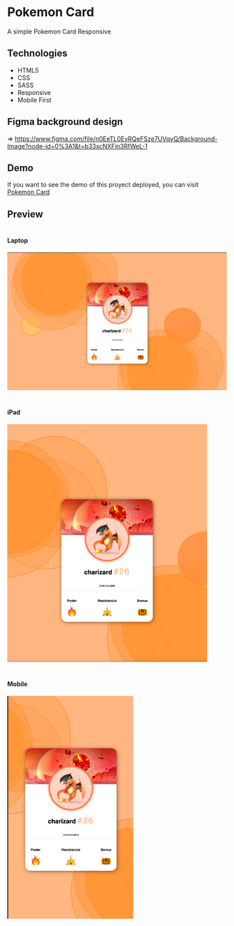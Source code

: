 # Pokemon Card
A simple Pokemon Card Responsive

## Technologies
- HTML5
- CSS
- SASS
- Responsive
- Mobile First

## Figma background design

=> https://www.figma.com/file/n0EeTL0EvRQeFSze7UVqyQ/Background-Image?node-id=0%3A1&t=b33xcNXFin3RfWeL-1

## Demo
If you want to see the demo of this proyect deployed, you can visit [Pokemon Card](https://idev-pokemon-card-html-sass.netlify.app/)

## Preview
#
#### Laptop
![](./preview/laptop.png)
#
#### iPad
![](./preview/ipad.png)
#
#### Mobile
![](./preview/mobile.png)
